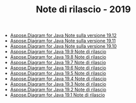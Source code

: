 ﻿---
title: Note di rilascio - 2019
type: docs
weight: 20
url: /it/java/release-notes-2019/
---
- [Aspose.Diagram for Java Note sulla versione 19.12](/diagram/it/java/aspose-diagram-for-java-19-12-release-notes/)
- [Aspose.Diagram for Java Note sulla versione 19.11](/diagram/it/java/aspose-diagram-for-java-19-11-release-notes/)
- [Aspose.Diagram for Java Note sulla versione 19.10](/diagram/it/java/aspose-diagram-for-java-19-10-release-notes/)
- [Aspose.Diagram for Java 19.9 Note di rilascio](/diagram/it/java/aspose-diagram-for-java-19-9-release-notes/)
- [Aspose.Diagram for Java 19.8 Note di rilascio](/diagram/it/java/aspose-diagram-for-java-19-8-release-notes/)
- [Aspose.Diagram for Java 19.7 Note di rilascio](/diagram/it/java/aspose-diagram-for-java-19-7-release-notes/)
- [Aspose.Diagram for Java 19.6 Note di rilascio](/diagram/it/java/aspose-diagram-for-java-19-6-release-notes/)
- [Aspose.Diagram for Java 19.5 Note di rilascio](/diagram/it/java/aspose-diagram-for-java-19-5-release-notes/)
- [Aspose.Diagram for Java 19.4 Note di rilascio](/diagram/it/java/aspose-diagram-for-java-19-4-release-notes/)
- [Aspose.Diagram for Java 19.3 Note di rilascio](/diagram/it/java/aspose-diagram-for-java-19-3-release-notes/)
- [Aspose.Diagram for Java 19.2 Note di rilascio](/diagram/it/java/aspose-diagram-for-java-19-2-release-notes/)
- [Aspose.Diagram for Java 19.1 Note di rilascio](/diagram/it/java/aspose-diagram-for-java-19-1-release-notes/)
